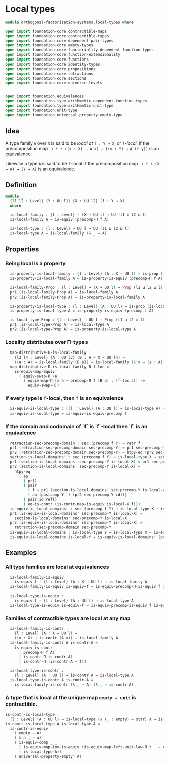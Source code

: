 # Local types

```agda
module orthogonal-factorization-systems.local-types where

open import foundation-core.contractible-maps
open import foundation-core.contractible-types
open import foundation-core.dependent-pair-types
open import foundation-core.empty-types
open import foundation-core.functoriality-dependent-function-types
open import foundation-core.function-extensionality
open import foundation-core.functions
open import foundation-core.identity-types
open import foundation-core.propositions
open import foundation-core.retractions
open import foundation-core.sections
open import foundation-core.universe-levels


open import foundation.equivalences
open import foundation.type-arithmetic-dependent-function-types
open import foundation.type-arithmetic-unit-type
open import foundation.unit-type
open import foundation.universal-property-empty-type
```

## Idea

A type family `A` over `X` is said to be _local at_ `f : Y → X`,
or _`f`-local_, if the precomposition map
`_∘ f : ((x : X) → A x) → ((y : Y) → A (f y))`
is an equivalence.

Likewise a type `A` is said to be `f`-local if the precomposition map
`_∘ f : (X → A) → (Y → A)`
is an equivalence.

## Definition

```agda
module _
  {l1 l2 : Level} {Y : UU l1} {X : UU l2} (f : Y → X)
  where

  is-local-family : {l : Level} → (X → UU l) → UU (l1 ⊔ l2 ⊔ l)
  is-local-family A = is-equiv (precomp-Π f A)

  is-local-type : {l : Level} → UU l → UU (l1 ⊔ l2 ⊔ l)
  is-local-type A = is-local-family (λ _ → A)
```

## Properties

### Being local is a property

```agda
  is-property-is-local-family : {l : Level} (A : X → UU l) → is-prop (is-local-family A)
  is-property-is-local-family A = is-property-is-equiv (precomp-Π f A)

  is-local-family-Prop : {l : Level} → (X → UU l) → Prop (l1 ⊔ l2 ⊔ l)
  pr1 (is-local-family-Prop A) = is-local-family A
  pr2 (is-local-family-Prop A) = is-property-is-local-family A

  is-property-is-local-type : {l : Level} (A : UU l) → is-prop (is-local-type A)
  is-property-is-local-type A = is-property-is-equiv (precomp f A)

  is-local-type-Prop : {l : Level} → UU l → Prop (l1 ⊔ l2 ⊔ l)
  pr1 (is-local-type-Prop A) = is-local-type A
  pr2 (is-local-type-Prop A) = is-property-is-local-type A
```

### Locality distributes over Π-types

```agda
  map-distributive-Π-is-local-family :
    {l3 l4 : Level} {A : UU l3} (B : A → X → UU l4) →
    ((a : A) → is-local-family (B a)) → is-local-family (λ x → (a : A) → B a x)
  map-distributive-Π-is-local-family B f-loc =
    is-equiv-map-equiv
      ( equiv-swap-Π ∘e
        ( equiv-map-Π (λ a → precomp-Π f (B a) , (f-loc a)) ∘e
          equiv-swap-Π))
```

### If every type is `f`-local, then `f` is an equivalence

```agda
  is-equiv-is-local-type : ((l : Level) (A : UU l) → is-local-type A) → is-equiv f
  is-equiv-is-local-type = is-equiv-is-equiv-precomp f
```

### If the domain and codomain of ´f´ is ´f´-local then ´f´ is an equivalence

```agda
  retraction-sec-precomp-domain : sec (precomp f Y) → retr f
  pr1 (retraction-sec-precomp-domain sec-precomp-Y) = pr1 sec-precomp-Y id
  pr2 (retraction-sec-precomp-domain sec-precomp-Y) = htpy-eq (pr2 sec-precomp-Y id)
  section-is-local-domains' : sec (precomp f Y) → is-local-type X → sec f
  pr1 (section-is-local-domains' sec-precomp-Y is-local-X) = pr1 sec-precomp-Y id
  pr2 (section-is-local-domains' sec-precomp-Y is-local-X) =
    htpy-eq
      ( ap
        ( pr1)
        { pair
          ( f ∘ pr1 (section-is-local-domains' sec-precomp-Y is-local-X))
          ( ap (postcomp Y f) (pr2 sec-precomp-Y id))}
        { pair id refl}
        ( eq-is-contr (is-contr-map-is-equiv is-local-X f)))
  is-equiv-is-local-domains' : sec (precomp f Y) → is-local-type X → is-equiv f
  pr1 (is-equiv-is-local-domains' sec-precomp-Y is-local-X) =
    section-is-local-domains' sec-precomp-Y is-local-X
  pr2 (is-equiv-is-local-domains' sec-precomp-Y is-local-X) =
    retraction-sec-precomp-domain sec-precomp-Y
  is-equiv-is-local-domains : is-local-type Y → is-local-type X → is-equiv f
  is-equiv-is-local-domains is-local-Y = is-equiv-is-local-domains' (pr1 is-local-Y)
```

## Examples

### All type families are local at equivalences

```agda
  is-local-family-is-equiv :
    is-equiv f → {l : Level} (A : X → UU l) → is-local-family A
  is-local-family-is-equiv is-equiv-f = is-equiv-precomp-Π-is-equiv f is-equiv-f

  is-local-type-is-equiv :
    is-equiv f → {l : Level} (A : UU l) → is-local-type A
  is-local-type-is-equiv is-equiv-f = is-equiv-precomp-is-equiv f is-equiv-f
```

### Families of contractible types are local at any map

```agda
  is-local-family-is-contr :
    {l : Level} (A : X → UU l) →
    ((x : X) → is-contr (A x)) → is-local-family A
  is-local-family-is-contr A is-contr-A =
    is-equiv-is-contr
      ( precomp-Π f A)
      ( is-contr-Π is-contr-A)
      ( is-contr-Π (is-contr-A ∘ f))

  is-local-type-is-contr :
    {l : Level} (A : UU l) → is-contr A → is-local-type A
  is-local-type-is-contr A is-contr-A =
    is-local-family-is-contr (λ _ → A) (λ _ → is-contr-A)
```

### A type that is local at the unique map `empty → unit` is contractible.

```agda
is-contr-is-local-type :
  {l : Level} (A : UU l) → is-local-type (λ (_ : empty) → star) A → is-contr A
is-contr-is-local-type A is-local-type-A =
  is-contr-is-equiv
    ( empty → A)
    ( λ a _ → a)
    ( is-equiv-comp _ _
      ( is-equiv-map-inv-is-equiv (is-equiv-map-left-unit-law-Π λ _ → A))
      ( is-local-type-A))
    ( universal-property-empty' A)
```
